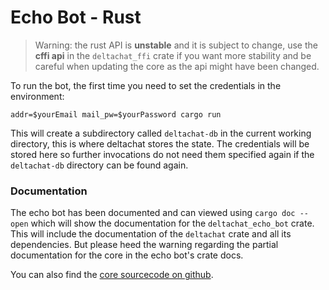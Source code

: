# Echo Bot - Rust

> Warning: the rust API is **unstable** and it is subject to change,
> use the **cffi api** in the `deltachat_ffi` crate if you want more
> stability and be careful when updating the core as the api might
> have been changed.

To run the bot, the first time you need to set the credentials in the
environment:

```
addr=$yourEmail mail_pw=$yourPassword cargo run
```

This will create a subdirectory called `deltachat-db` in the current
working directory, this is where deltachat stores the state.  The
credentials will be stored here so further invocations do not need
them specified again if the `deltachat-db` directory can be found
again.


### Documentation

The echo bot has been documented and can viewed using `cargo doc
--open` which will show the documentation for the `deltachat_echo_bot`
crate.  This will include the documentation of the `deltachat` crate
and all its dependencies.  But please heed the warning regarding the
partial documentation for the core in the echo bot's crate docs.

You can also find the [core sourcecode on
github](https://github.com/deltachat/deltachat-core-rust).

